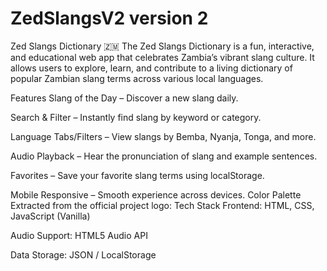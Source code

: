 # ZedSlangsV2 version 2
Zed Slangs Dictionary 🇿🇲 The Zed Slangs Dictionary is a fun, interactive, and educational web app that celebrates Zambia’s vibrant slang culture. It allows users to explore, learn, and contribute to a living dictionary of popular Zambian slang terms across various local languages.

Features Slang of the Day – Discover a new slang daily.

Search & Filter – Instantly find slang by keyword or category.

Language Tabs/Filters – View slangs by Bemba, Nyanja, Tonga, and more.

Audio Playback – Hear the pronunciation of slang and example sentences.

Favorites – Save your favorite slang terms using localStorage.

Mobile Responsive – Smooth experience across devices. Color Palette Extracted from the official project logo: Tech Stack Frontend: HTML, CSS, JavaScript (Vanilla)

Audio Support: HTML5 Audio API

Data Storage: JSON / LocalStorage